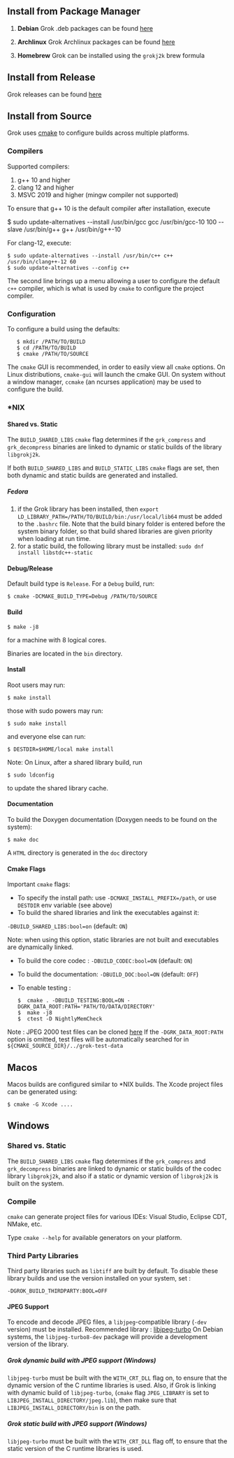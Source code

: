 ## Install from Package Manager

1. **Debian** Grok .deb packages can be found [here](https://tracker.debian.org/pkg/libgrokj2k)

1. **Archlinux** Grok Archlinux packages can be found [here](https://aur.archlinux.org/packages/grok-jpeg2000/)

1. **Homebrew** Grok can be installed using the `grokj2k` brew formula

## Install from Release

Grok releases can be found [here](https://github.com/GrokImageCompression/grok/releases)

## Install from Source

Grok uses [cmake](www.cmake.org) to configure builds across multiple platforms.

### Compilers

Supported compilers:

1. g++ 10 and higher
1. clang 12 and higher
1. MSVC 2019 and higher (mingw compiler not supported)

To ensure that g++ 10 is the default compiler after installation, execute

$ sudo update-alternatives --install /usr/bin/gcc gcc /usr/bin/gcc-10 100 --slave /usr/bin/g++ g++ /usr/bin/g++-10

For clang-12, execute:

```
$ sudo update-alternatives --install /usr/bin/c++ c++ /usr/bin/clang++-12 60
$ sudo update-alternatives --config c++
```

The second line brings up a menu allowing a user to configure the default `c++` compiler, which is
what is used by `cmake` to configure the project compiler.

### Configuration

To configure a build using the defaults:

```
   $ mkdir /PATH/TO/BUILD
   $ cd /PATH/TO/BUILD
   $ cmake /PATH/TO/SOURCE
```

The `cmake` GUI is recommended, in order to easily view all `cmake` options.
On Linux distributions, `cmake-gui` will launch the cmake GUI.
On system without a window manager, `ccmake` (an ncurses application)
may be used to configure the build.


### *NIX

#### Shared vs. Static

The `BUILD_SHARED_LIBS` `cmake` flag determines if the `grk_compress`
and `grk_decompress` binaries are linked to dynamic or static builds
of the library `libgrokj2k`.

If both `BUILD_SHARED_LIBS` and `BUILD_STATIC_LIBS` `cmake` flags are set,
then both dynamic and static builds are generated and installed.

##### Fedora

1. if the Grok library has been installed, then
`export LD_LIBRARY_PATH=/PATH/TO/BUILD/bin:/usr/local/lib64`
must be added to the `.bashrc` file. Note that the build binary folder is
entered before the system binary folder, so that build shared libraries
are given priority when loading at run time.
1. for a static build, the following library must be installed:
`sudo dnf install libstdc++-static`

#### Debug/Release

Default build type is `Release`. For a `Debug` build, run:

`$ cmake -DCMAKE_BUILD_TYPE=Debug /PATH/TO/SOURCE`

#### Build

`$ make -j8`

for a machine with 8 logical cores.

Binaries are located in the `bin` directory.

#### Install

Root users may run:

`$ make install`

those with sudo powers may run:

`$ sudo make install`

and everyone else can run:

`$ DESTDIR=$HOME/local make install`

Note: On Linux, after a shared library build, run

`$ sudo ldconfig`

to update the shared library cache.

#### Documentation

To build the Doxygen documentation (Doxygen needs to be found on the system):

`$ make doc`

A `HTML` directory is generated in the `doc` directory

#### Cmake Flags

Important `cmake` flags:

* To specify the install path: use `-DCMAKE_INSTALL_PREFIX=/path`, or use `DESTDIR` env variable (see above)
* To build the shared libraries and link the executables against it:

 `-DBUILD_SHARED_LIBS:bool=on` (default: `ON`)

  Note: when using this option, static libraries are not built and executables are dynamically linked.
* To build the core codec : `-DBUILD_CODEC:bool=ON` (default: `ON`)
* To build the documentation: `-DBUILD_DOC:bool=ON` (default: `OFF`)
* To enable testing :

      $  cmake . -DBUILD_TESTING:BOOL=ON -DGRK_DATA_ROOT:PATH='PATH/TO/DATA/DIRECTORY'
      $  make -j8
      $  ctest -D NightlyMemCheck

Note : JPEG 2000 test files can be cloned
[here](https://github.com/GrokImageCompression/grok-test-data.git)
If the `-DGRK_DATA_ROOT:PATH` option is omitted,
test files will be automatically searched for in
`${CMAKE_SOURCE_DIR}/../grok-test-data`


## Macos

Macos builds are configured similar to *NIX builds.
The Xcode project files can be generated using:

`$ cmake -G Xcode ....`


## Windows

### Shared vs. Static

The `BUILD_SHARED_LIBS` `cmake` flag determines if the `grk_compress` and `grk_decompress`
binaries are linked to dynamic or static builds of the codec library `libgrokj2k`,
and also if a static or dynamic version of `libgrokj2k` is built on the system.


### Compile

`cmake` can generate project files for various IDEs: Visual Studio, Eclipse CDT, NMake, etc.

Type `cmake --help` for available generators on your platform.

### Third Party Libraries

Third party libraries such as `libtiff` are built by default. To disable
these library builds and use the version installed on your system, set :

  `-DGROK_BUILD_THIRDPARTY:BOOL=OFF`

#### JPEG Support

To encode and decode JPEG files, a `libjpeg`-compatible library
(`-dev` version) must be installed.
Recommended library : [libjpeg-turbo](https://github.com/libjpeg-turbo/libjpeg-turbo)
On Debian systems, the `libjpeg-turbo8-dev` package will provide a development
version of the library.

##### Grok dynamic build with JPEG support (Windows)

`libjpeg-turbo` must be built with the `WITH_CRT_DLL` flag on, to ensure that the dynamic version of the C runtime libraries is used. Also, if Grok is linking with dynamic build of `libjpeg-turbo`, (`cmake` flag `JPEG_LIBRARY` is set to `LIBJPEG_INSTALL_DIRECTORY/jpeg.lib`), then make sure that `LIBJPEG_INSTALL_DIRECTORY/bin` is on the path.

##### Grok static build with JPEG support (Windows)

`libjpeg-turbo` must be built with the `WITH_CRT_DLL` flag off, to ensure that the static version of the C runtime libraries is used.
